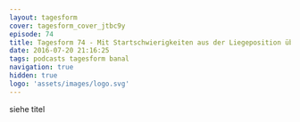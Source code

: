 ```yaml
---
layout: tagesform
cover: tagesform_cover_jtbc9y
episode: 74
title: Tagesform 74 - Mit Startschwierigkeiten aus der Liegeposition über Basilikum
date: 2016-07-20 21:16:25
tags: podcasts tagesform banal
navigation: true
hidden: true
logo: 'assets/images/logo.svg'
---
```


siehe titel
